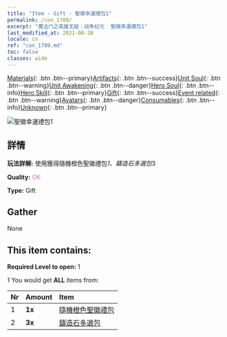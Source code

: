 ```yaml
---
title: "Item - Gift - 聖徽幸運禮包1"
permalink: /con_1789/
excerpt: "魔法门之英雄无敌：战争纪元  聖徽幸運禮包1"
last_modified_at: 2021-06-30
locale: cn
ref: "con_1789.md"
toc: false
classes: wide
---
```

 [Materials](/ItemsCN/){: .btn .btn--primary}[Artifacts](/ItemsCN/Artifacts/){: .btn .btn--success}[Unit Soul](/ItemsCN/UnitSoul/){: .btn .btn--warning}[Unit Awakening](/ItemsCN/UnitAwakening/){: .btn .btn--danger}[Hero Soul](/ItemsCN/HeroSoul/){: .btn .btn--info}[Hero Skill](/ItemsCN/HeroSkill/){: .btn .btn--primary}[Gift](/ItemsCN/Gift/){: .btn .btn--success}[Event related](/ItemsCN/Events/){: .btn .btn--warning}[Avatars](/ItemsCN/Avatars/){: .btn .btn--danger}[Consumables](/ItemsCN/Consumables/){: .btn .btn--info}[Unknown](/ItemsCN/Unknown/){: .btn .btn--primary}

 ![聖徽幸運禮包1](/images/t/i_907411.png)

## 詳情
 **玩法詳解:** 使用獲得隨機橙色聖徽禮包*1、鑄造石多選包*3

 **Quality:** <span style="color: #DA70D6">OK</span>

 **Type:** Gift

## Gather

  None

## This item contains:

 **Required Level to open:** 1

 1 You would get **ALL** items  from:

  | Nr | Amount |     Item    |
  |:---|:-------|:------------|
  | 1 |  **1x** | [隨機橙色聖徽禮包](/cn/Items/con_1794/) |  | 
  | 2 |  **3x** | [鑄造石多選包](/cn/Items/con_1480/) |  | 
